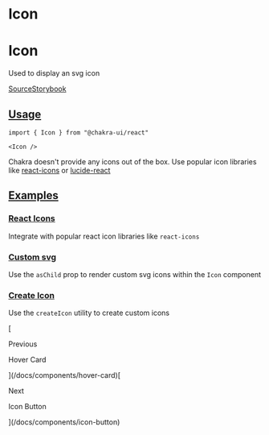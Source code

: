# Icon

Icon
====

Used to display an svg icon

[Source](https://github.com/chakra-ui/chakra-ui/tree/main/packages/react/src/components/icon)[Storybook](https://storybook.chakra-ui.com/?path=/story/components-icon--basic)

[Usage](#usage)
---------------

```
import { Icon } from "@chakra-ui/react"
```

```
<Icon />
```

Chakra doesn't provide any icons out of the box. Use popular icon libraries like [react-icons](https://react-icons.github.io/react-icons/) or [lucide-react](https://lucide.dev/react/)

[Examples](#examples)
---------------------

### [React Icons](#react-icons)

Integrate with popular react icon libraries like `react-icons`

### [Custom svg](#custom-svg)

Use the `asChild` prop to render custom svg icons within the `Icon` component

### [Create Icon](#create-icon)

Use the `createIcon` utility to create custom icons

[

Previous

Hover Card



](/docs/components/hover-card)[

Next

Icon Button



](/docs/components/icon-button)